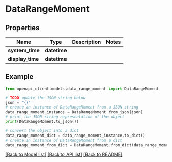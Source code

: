 # DataRangeMoment


## Properties

Name | Type | Description | Notes
------------ | ------------- | ------------- | -------------
**system_time** | **datetime** |  | 
**display_time** | **datetime** |  | 

## Example

```python
from openapi_client.models.data_range_moment import DataRangeMoment

# TODO update the JSON string below
json = "{}"
# create an instance of DataRangeMoment from a JSON string
data_range_moment_instance = DataRangeMoment.from_json(json)
# print the JSON string representation of the object
print(DataRangeMoment.to_json())

# convert the object into a dict
data_range_moment_dict = data_range_moment_instance.to_dict()
# create an instance of DataRangeMoment from a dict
data_range_moment_from_dict = DataRangeMoment.from_dict(data_range_moment_dict)
```
[[Back to Model list]](../README.md#documentation-for-models) [[Back to API list]](../README.md#documentation-for-api-endpoints) [[Back to README]](../README.md)


